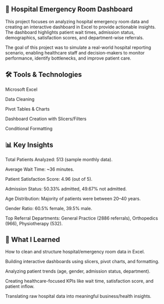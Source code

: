 ## 🏥 Hospital Emergency Room Dashboard

This project focuses on analyzing hospital emergency room data and creating an interactive dashboard in Excel to provide actionable insights. The dashboard highlights patient wait times, admission status, demographics, satisfaction scores, and department-wise referrals.

The goal of this project was to simulate a real-world hospital reporting scenario, enabling healthcare staff and decision-makers to monitor performance, identify bottlenecks, and improve patient care.

## 🛠️ Tools & Technologies

Microsoft Excel

Data Cleaning

Pivot Tables & Charts

Dashboard Creation with Slicers/Filters

Conditional Formatting

## 📊 Key Insights

Total Patients Analyzed: 513 (sample monthly data).

Average Wait Time: ~36 minutes.

Patient Satisfaction Score: 4.96 (out of 5).

Admission Status: 50.33% admitted, 49.67% not admitted.

Age Distribution: Majority of patients were between 20–40 years.

Gender Ratio: 60.5% female, 39.5% male.

Top Referral Departments: General Practice (2886 referrals), Orthopedics (966), Physiotherapy (532).

## 📖 What I Learned

How to clean and structure hospital/emergency room data in Excel.

Building interactive dashboards using slicers, pivot charts, and formatting.

Analyzing patient trends (age, gender, admission status, department).

Creating healthcare-focused KPIs like wait time, satisfaction score, and patient inflow.

Translating raw hospital data into meaningful business/health insights.
